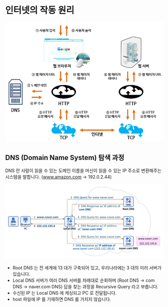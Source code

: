 # 인터넷의 작동 원리

![](images/2021-07-04-00-50-55.png)

## DNS (Domain Name System) 탐색 과정

DNS 란 사람이 읽을 수 있는 도메인 이름을 머신이 읽을 수 있는 IP 주소로 변환해주는 시스템을 말합니다. (www.amazon.com -> 192.0.2.44)

![](images/2021-07-04-01-08-11.png)

- Root DNS 는 전 세계에 13 대가 구축되어 있고, 우리나라에는 3 대의 미러 서버가 있습니다.
- Local DNS 서버가 여러 DNS 서버를 차례대로 순회하며 (Root DNS -> com DNS -> naver.com DNS) 답을 찾는 과정을 Recursive Query 라고 부릅니다.
- 수신된 IP 는 Local DNS 에 캐싱되고 PC 로 전달됩니다.
- host 파일에 IP 를 기재하면 DNS 를 거치지 않습니다.

